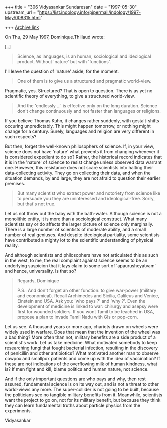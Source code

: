 +++
title = "306 Vidyasankar Sundaresan"
date = "1997-05-30"
upstream_url = "https://list.indology.info/pipermail/indology/1997-May/008315.html"

+++
[Archive link](https://list.indology.info/pipermail/indology/1997-May/008315.html)


On Thu, 29 May 1997, Dominique.Thillaud wrote:

[..]

> 	Science, as languages, is an human, sociological and ideological
> product. Without 'nature' but with 'functions'.

I'll leave the question of 'nature' aside, for the moment.

> 	One of them is to give us a structured and pragmatic world-view.

Pragmatic, yes. Structured? That is open to question. There is as yet no
scientific theory of everything, to give a structured world-view.

> 	And the 'endlessly ...' is effective only on the long duration.
> Science don't change continuously and not faster than languages or
> religions.

If you believe Thomas Kuhn, it changes rather suddenly, with
gestalt-shifts occuring unpredictably. This might happen tomorrow, or
nothing might change for a century. Surely, languages and religion are
very different in such respects? 

But then, forget the well-known philosophers of science. If, in your view, 
science does not have 'nature' what prevents it from changing whenever it
is considered expedient to do so? Rather, the historical record indicates
that it is in the 'nature' of science to resist change unless observed
data warrant one. However, this resistance does not scare scientists into
halting their data-collecting activity. They go on collecting their data,
and when the situation demands, by and large, they are not afraid to
question their earlier premises. 

> 	But many scientist who extract power and notoriety from science
> like to persuade you they are uninteressed and ideological-free. Sorry, but
> that's not true.

Let us not throw out the baby with the bath-water. Although science is not
a monolithic entity, it is more than a sociological construct. What many
scientists say or do affects the larger picture of science only
marginally. There is a large number of scientists of moderate ability, and
a small number of real geniuses. And despite ideological partiality, some
scientists have contributed a mighty lot to the scientific understanding
of physical reality.

And although scientists and philosophers have not articulated this as such
in the west, to me, the real complaint against science seems to be an
underlying suspicion that it lays claim to some sort of 'apaurusheyatvam'
and hence, universality. Is that so?

> 	Regards,
> Dominique
> 
> 	P.S.: And don't forget an other function: to give war-power
> (military and economical). Recall Archimedes and Sicilia, Galileus and
> Venice, Einstein and USA. Ask you: 'who pays ?' and 'why ?'. Even the
> development of medicine is linked to war: chirurgy and asepsy were first
> for wounded soldiers. If you wont Tamil to be teached in USA, propose a
> plan to invade Tamil Nadu with GIs or pop-corn.

Let us see. A thousand years or more ago, chariots drawn on wheels were
widely used in warfare. Does that mean that the invention of the wheel was
a bad thing? More often than not, military benefits are a side product of
a scientist's work. Let us take medicine. What motivated somebody to keep
researching fungi that fought bacterial infection, resulting in the
discovery of penicillin and other antibiotics? What motivated another man
to observe cowpox and smallpox patients and come up with the idea of
vaccination? If these are not indications of the overflowing milk of human
kindness, what is? If men fight and kill, blame politics and human nature,
not science.

And if the only important questions are who pays and why, then rest 
assured, fundamental science is on its way out, and is not a threat to
other world-views any more. The super-collider is not going to be built,
because the politicians see no tangible military benefits from it.
Meanwhile, scientists want the project to go on, not for its military
benefit, but because they think they can learn fundamental truths about
particle physics from the experiments. 

Vidyasankar





